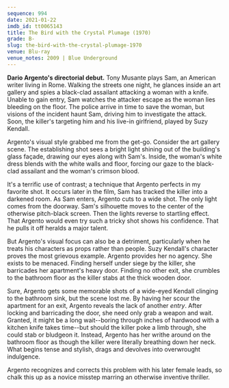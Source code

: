 ```yaml
---
sequence: 994
date: 2021-01-22
imdb_id: tt0065143
title: The Bird with the Crystal Plumage (1970)
grade: B-
slug: the-bird-with-the-crystal-plumage-1970
venue: Blu-ray
venue_notes: 2009 | Blue Underground
---
```


**Dario Argento's directorial debut.** Tony Musante plays Sam, an American writer living in Rome. Walking the streets one night, he glances inside an art gallery and spies a black-clad assailant attacking a woman with a knife. Unable to gain entry, Sam watches the attacker escape as the woman lies bleeding on the floor. The police arrive in time to save the woman, but visions of the incident haunt Sam, driving him to investigate the attack. Soon, the killer's targeting him and his live-in girlfriend, played by Suzy Kendall.

<!-- end -->

Argento's visual style grabbed me from the get-go. Consider the art gallery scene. The establishing shot sees a bright light shining out of the building's glass façade, drawing our eyes along with Sam's. Inside, the woman's white dress blends with the white walls and floor, forcing our gaze to the black-clad assailant and the woman's crimson blood.

It's a terrific use of contrast; a technique that Argento perfects in my favorite shot. It occurs later in the film, Sam has tracked the killer into a darkened room. As Sam enters, Argento cuts to a wide shot. The only light comes from the doorway. Sam's silhouette moves to the center of the otherwise pitch-black screen. Then the lights reverse to startling effect. That Argento would even try such a tricky shot shows his confidence. That he pulls it off heralds a major talent.

But Argento's visual focus can also be a detriment, particularly when he treats his characters as props rather than people. Suzy Kendall's character proves the most grievous example. Argento provides her no agency. She exists to be menaced. Finding herself under siege by the killer, she barricades her apartment's heavy door. Finding no other exit, she crumbles to the bathroom floor as the killer stabs at the thick wooden door.

Sure, Argento gets some memorable shots of a wide-eyed Kendall clinging to the bathroom sink, but the scene lost me. By having her scour the apartment for an exit, Argento reveals the lack of another _entry_. After locking and barricading the door, she need only grab a weapon and wait. Granted, it might be a long wait--boring through inches of hardwood with a kitchen knife takes time--but should the killer poke a limb through, she could stab or bludgeon it. Instead, Argento has her writhe around on the bathroom floor as though the killer were literally breathing down her neck. What begins tense and stylish, drags and devolves into overwrought indulgence.

Argento recognizes and corrects this problem with his later female leads, so chalk this up as a novice misstep marring an otherwise inventive thriller.
